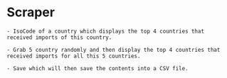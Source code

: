 # Scraper

    - IsoCode of a country which displays the top 4 countries that received imports of this country.

    - Grab 5 country randomly and then display the top 4 countries that received imports for all this 5 countries.

    - Save which will then save the contents into a CSV file.
